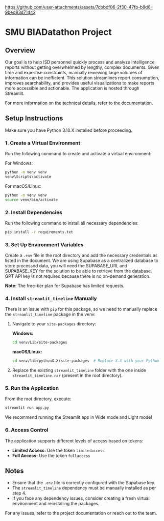 


https://github.com/user-attachments/assets/7cbbdf06-2f30-47fb-b8d6-9bed83d71d42


# SMU BIADatathon Project

## Overview
Our goal is to help ISD personnel quickly process and analyze intelligence reports without getting overwhelmed by lengthy, complex documents. Given time and expertise constraints, manually reviewing large volumes of information can be inefficient. This solution streamlines report consumption, improves searchability, and provides useful visualizations to make reports more accessible and actionable. The application is hosted through Streamlit.

For more information on the technical details, refer to the documentation.

## Setup Instructions
Make sure you have Python 3.10.X installed before proceeding.

### 1. Create a Virtual Environment
Run the following command to create and activate a virtual environment:

For Windows:
```sh
python -m venv venv
venv\Scripts\activate
```

For macOS/Linux:
```sh
python -m venv venv
source venv/bin/activate
```

### 2. Install Dependencies
Run the following command to install all necessary dependencies:
```sh
pip install -r requirements.txt
```

### 3. Set Up Environment Variables
Create a `.env` file in the root directory and add the necessary credentials as listed in the document. We are using Supabase as a centralized database to store processed data, 
you will need the SUPABASE_URL and SUPABASE_KEY for the solution to be able to retrieve from the database. GPT API key is not required because there is no on-demand generation.

**Note:** The free-tier plan for Supabase has limited requests.

### 4. Install `streamlit_timeline` Manually
There is an issue with `pip` for this package, so we need to manually replace the `streamlit_timeline` package in the venv:
1. Navigate to your `site-packages` directory:
   
   **Windows:**
   ```sh
   cd venv/Lib/site-packages
   ```
   
   **macOS/Linux:**
   ```sh
   cd venv/lib/pythonX.X/site-packages  # Replace X.X with your Python version
   ```

2. Replace the existing `streamlit_timeline` folder with the one inside `streamlit_timeline.rar` (present in the root directory).

### 5. Run the Application
From the root directory, execute:
```sh
streamlit run app.py
```

We recommend running the Streamlit app in Wide mode and Light mode!

### 6. Access Control
The application supports different levels of access based on tokens:
- **Limited Access:** Use the token `limitedaccess`
- **Full Access:** Use the token `fullaccess`

## Notes
- Ensure that the `.env` file is correctly configured with the Supabase key.
- The `streamlit_timeline` dependency must be manually installed as per step 4.
- If you face any dependency issues, consider creating a fresh virtual environment and reinstalling the packages.

For any issues, refer to the project documentation or reach out to the team.

